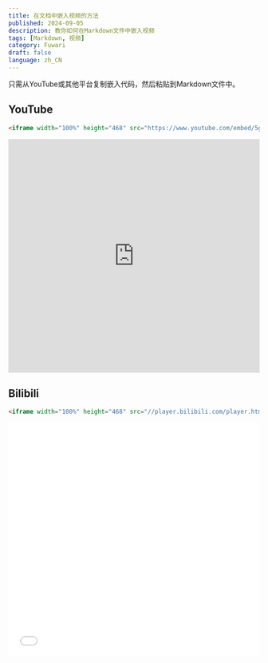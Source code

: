 ```yaml
---
title: 在文档中嵌入视频的方法
published: 2024-09-05
description: 教你如何在Markdown文件中嵌入视频
tags: [Markdown, 视频]
category: Fuwari
draft: false
language: zh_CN
---
```


只需从YouTube或其他平台复制嵌入代码，然后粘贴到Markdown文件中。

## YouTube

```html
<iframe width="100%" height="468" src="https://www.youtube.com/embed/5gIf0_xpFPI?si=N1WTorLKL0uwLsU_" title="YouTube video player" frameborder="0" allow="accelerometer; autoplay; clipboard-write; encrypted-media; gyroscope; picture-in-picture; web-share" allowfullscreen></iframe>
```

<iframe width="100%" height="468" src="https://www.youtube.com/embed/5gIf0_xpFPI?si=N1WTorLKL0uwLsU_" title="YouTube video player" frameborder="0" allow="accelerometer; autoplay; clipboard-write; encrypted-media; gyroscope; picture-in-picture; web-share" allowfullscreen></iframe>

## Bilibili

```html
<iframe width="100%" height="468" src="//player.bilibili.com/player.html?isOutside=true&aid=883823306&bvid=BV1fK4y1s7Qf&cid=213186693&p=1&autoplay=0" scrolling="no" border="0" frameborder="no" framespacing="0" allowfullscreen="true"></iframe>
```

<iframe width="100%" height="468" src="//player.bilibili.com/player.html?isOutside=true&aid=883823306&bvid=BV1fK4y1s7Qf&cid=213186693&p=1&autoplay=0" scrolling="no" border="0" frameborder="no" framespacing="0" allowfullscreen="true"></iframe>

